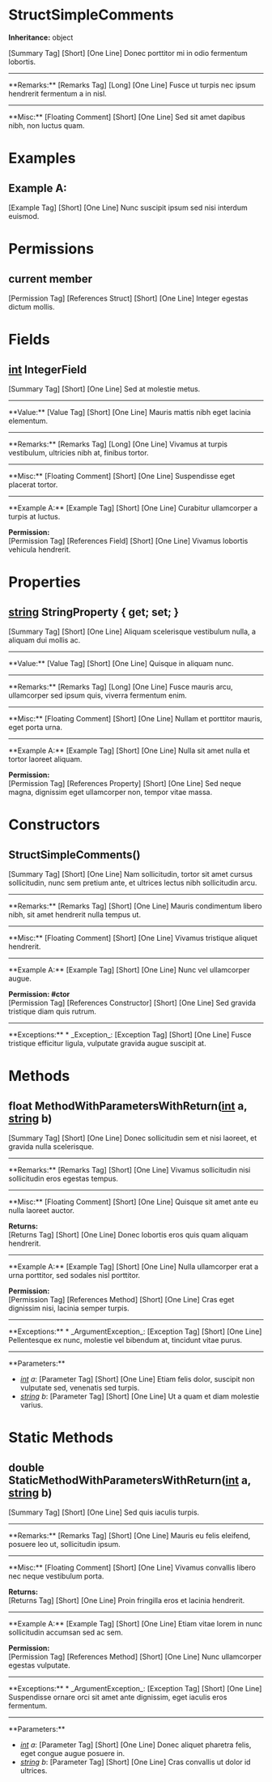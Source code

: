 # StructSimpleComments

**Inheritance:** object  
  
[Summary Tag] [Short] [One Line] Donec porttitor mi in odio fermentum lobortis.  
  
<hr/>  
**Remarks:**  
[Remarks Tag] [Long] [One Line] Fusce ut turpis nec ipsum hendrerit fermentum a in nisl.  
  
<hr/>  
**Misc:**  
[Floating Comment] [Short] [One Line] Sed sit amet dapibus nibh, non luctus quam.  
  

# Examples

## Example A:

[Example Tag] [Short] [One Line] Nunc suscipit ipsum sed nisi interdum euismod.  

# Permissions

## current member

[Permission Tag] [References Struct] [Short] [One Line] Integer egestas dictum mollis.  

# Fields

## [int](https://docs.microsoft.com/en-us/dotnet/api/system.int32) IntegerField

[Summary Tag] [Short] [One Line] Sed at molestie metus.  
  
<hr/>  
**Value:**  
[Value Tag] [Short] [One Line] Mauris mattis nibh eget lacinia elementum.  
  
<hr/>  
**Remarks:**  
[Remarks Tag] [Long] [One Line] Vivamus at turpis vestibulum, ultricies nibh at, finibus tortor.  
  
<hr/>  
**Misc:**  
[Floating Comment] [Short] [One Line] Suspendisse eget placerat tortor.  
  
<hr/>  
**Example A:**  
[Example Tag] [Short] [One Line] Curabitur ullamcorper a turpis at luctus.  
  
**Permission:**  
[Permission Tag] [References Field] [Short] [One Line] Vivamus lobortis vehicula hendrerit.  
  

# Properties

## [string](https://docs.microsoft.com/en-us/dotnet/api/system.string) StringProperty { get; set; }

[Summary Tag] [Short] [One Line] Aliquam scelerisque vestibulum nulla, a aliquam dui mollis ac.  
  
<hr/>  
**Value:**  
[Value Tag] [Short] [One Line] Quisque in aliquam nunc.  
  
<hr/>  
**Remarks:**  
[Remarks Tag] [Long] [One Line] Fusce mauris arcu, ullamcorper sed ipsum quis, viverra fermentum enim.  
  
<hr/>  
**Misc:**  
[Floating Comment] [Short] [One Line] Nullam et porttitor mauris, eget porta urna.  
  
<hr/>  
**Example A:**  
[Example Tag] [Short] [One Line] Nulla sit amet nulla et tortor laoreet aliquam.  
  
**Permission:**  
[Permission Tag] [References Property] [Short] [One Line] Sed neque magna, dignissim eget ullamcorper non, tempor vitae massa.  
  

# Constructors

##  StructSimpleComments()

[Summary Tag] [Short] [One Line] Nam sollicitudin, tortor sit amet cursus sollicitudin, nunc sem pretium ante, et ultrices lectus nibh sollicitudin arcu.  
  
<hr/>  
**Remarks:**  
[Remarks Tag] [Short] [One Line] Mauris condimentum libero nibh, sit amet hendrerit nulla tempus ut.  
  
<hr/>  
**Misc:**  
[Floating Comment] [Short] [One Line] Vivamus tristique aliquet hendrerit.  
  
<hr/>  
**Example A:**  
[Example Tag] [Short] [One Line] Nunc vel ullamcorper augue.  
  
**Permission: #ctor**  
[Permission Tag] [References Constructor] [Short] [One Line] Sed gravida tristique diam quis rutrum.  
  
<hr/>  
**Exceptions:**  
* _Exception_: [Exception Tag] [Short] [One Line] Fusce tristique efficitur ligula, vulputate gravida augue suscipit at.  

  

# Methods

## float MethodWithParametersWithReturn([int](https://docs.microsoft.com/en-us/dotnet/api/system.int32) a, [string](https://docs.microsoft.com/en-us/dotnet/api/system.string) b)

[Summary Tag] [Short] [One Line] Donec sollicitudin sem et nisi laoreet, et gravida nulla scelerisque.  
  
<hr/>  
**Remarks:**  
[Remarks Tag] [Short] [One Line] Vivamus sollicitudin nisi sollicitudin eros egestas tempus.  
  
<hr/>  
**Misc:**  
[Floating Comment] [Short] [One Line] Quisque sit amet ante eu nulla laoreet auctor.  
  
**Returns:**  
[Returns Tag] [Short] [One Line] Donec lobortis eros quis quam aliquam hendrerit.  
  
<hr/>  
**Example A:**  
[Example Tag] [Short] [One Line] Nulla ullamcorper erat a urna porttitor, sed sodales nisl porttitor.  
  
**Permission:**  
[Permission Tag] [References Method] [Short] [One Line] Cras eget dignissim nisi, lacinia semper turpis.  
  
<hr/>  
**Exceptions:**  
* _ArgumentException_: [Exception Tag] [Short] [One Line] Pellentesque ex nunc, molestie vel bibendum at, tincidunt vitae purus.  

  
<hr/>  
**Parameters:**

* _[int](https://docs.microsoft.com/en-us/dotnet/api/system.int32) a_: [Parameter Tag] [Short] [One Line] Etiam felis dolor, suscipit non vulputate sed, venenatis sed turpis.  
* _[string](https://docs.microsoft.com/en-us/dotnet/api/system.string) b_: [Parameter Tag] [Short] [One Line] Ut a quam et diam molestie varius.  

  

# Static Methods

## double StaticMethodWithParametersWithReturn([int](https://docs.microsoft.com/en-us/dotnet/api/system.int32) a, [string](https://docs.microsoft.com/en-us/dotnet/api/system.string) b)

[Summary Tag] [Short] [One Line] Sed quis iaculis turpis.  
  
<hr/>  
**Remarks:**  
[Remarks Tag] [Short] [One Line] Mauris eu felis eleifend, posuere leo ut, sollicitudin ipsum.  
  
<hr/>  
**Misc:**  
[Floating Comment] [Short] [One Line] Vivamus convallis libero nec neque vestibulum porta.  
  
**Returns:**  
[Returns Tag] [Short] [One Line] Proin fringilla eros et lacinia hendrerit.  
  
<hr/>  
**Example A:**  
[Example Tag] [Short] [One Line] Etiam vitae lorem in nunc sollicitudin accumsan sed ac sem.  
  
**Permission:**  
[Permission Tag] [References Method] [Short] [One Line] Nunc ullamcorper egestas vulputate.  
  
<hr/>  
**Exceptions:**  
* _ArgumentException_: [Exception Tag] [Short] [One Line] Suspendisse ornare orci sit amet ante dignissim, eget iaculis eros fermentum.  

  
<hr/>  
**Parameters:**

* _[int](https://docs.microsoft.com/en-us/dotnet/api/system.int32) a_: [Parameter Tag] [Short] [One Line] Donec aliquet pharetra felis, eget congue augue posuere in.  
* _[string](https://docs.microsoft.com/en-us/dotnet/api/system.string) b_: [Parameter Tag] [Short] [One Line] Cras convallis ut dolor id ultrices.  

  

